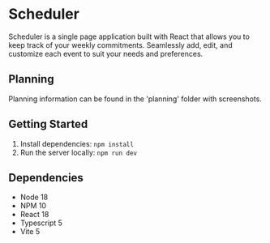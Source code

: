 # Scheduler

Scheduler is a single page application built with React that allows you to keep track of your weekly commitments. Seamlessly add, edit, and customize each event to suit your needs and preferences. 

## Planning

Planning information can be found in the 'planning' folder with screenshots.

## Getting Started

1) Install dependencies: `npm install`
2) Run the server locally: `npm run dev`

## Dependencies
* Node 18
* NPM 10
* React 18
* Typescript 5
* Vite 5